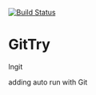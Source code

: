 [![Build Status](http://localhost:8080/buildStatus/icon?job=MyProj)](http://localhost:8080/job/MyProj/)

# GitTry
lngit

adding auto run with Git


